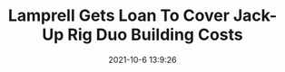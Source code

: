 ---
"title": "Lamprell Gets Loan To Cover Jack-Up Rig Duo Building Costs"
"date": "2021-10-6 13:9:26"
"feed_name": "RIGZONE"
"feed_website": "http://www.rigzone.com/"
"feed_rss": "http://www.rigzone.com/news/rss/rigzone_latest.aspx"
"link": "https://www.rigzone.com/news/lamprell_gets_loan_to_cover_jackup_rig_duo_building_costs-06-oct-2021-166635-article/?rss=true"
"source": "None"
"file": "_posts/2021-1-1-c60bb6f248d5a520fcfd599355332476ec164d60.md"
"accident": "0"
"drilling": "0"
"dead": "0"
"injured": "0"
"arrested": "0"
"place": "unknown place"
"where": "unknown site"
"causes": "unknown"
"place_uri": "unknown place"
---
